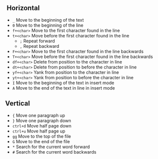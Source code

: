 ##  Horizontal

- `_` Move to the beginning of the text
- `0` Move to the beginning of the line
- `f+<char>` Move to the first character found in the line
- `t+<char>` Move before the first character found in the line
    - `;` Repeat forward
    - `,` Repeat backward
- `F+<char>` Move to the first character found in the line backwards
- `T+<char>` Move before the first character found in the line backwards
- `df+<char>` Delete from position to the character in line
- `dt+<char>` Delete from position to before the character in line
- `yf+<char>` Yank from position to the character in line
- `yt+<char>` Yank from position to before the character in line
- `I` Move to the beginning of the text in insert mode
- `A` Move to the end of the text in line in insert mode

## Vertical

- `{` Move one paragraph up
- `}` Move one paragraph down
- `ctrl+d` Move half page down
- `ctrl+u` Move half page up
- `gg` Move to the top of the file
- `G` Move to the end of the file
- `*` Search for the current word forward
- `#` Search for the current word backwards
